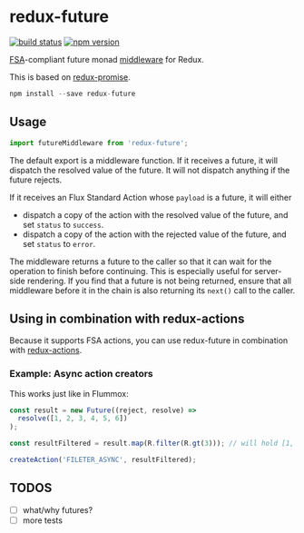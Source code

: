 redux-future
============

[![build status](https://img.shields.io/travis/stoeffel/redux-future/master.svg?style=flat-square)](https://travis-ci.org/stoeffel/redux-future)
[![npm version](https://img.shields.io/npm/v/redux-future.svg?style=flat-square)](https://www.npmjs.com/package/redux-future)

[FSA](https://github.com/acdlite/flux-standard-action)-compliant future monad [middleware](https://github.com/gaearon/redux/blob/master/docs/middleware.md) for Redux.

This is based on [redux-promise](https://github.com/acdlite/redux-promise).

```js
npm install --save redux-future
```

## Usage

```js
import futureMiddleware from 'redux-future';
```

The default export is a middleware function. If it receives a future, it will dispatch the resolved value of the future. It will not dispatch anything if the future rejects.

If it receives an Flux Standard Action whose `payload` is a future, it will either

- dispatch a copy of the action with the resolved value of the future, and set `status` to `success`.
- dispatch a copy of the action with the rejected value of the future, and set `status` to `error`.

The middleware returns a future to the caller so that it can wait for the operation to finish before continuing. This is especially useful for server-side rendering. If you find that a future is not being returned, ensure that all middleware before it in the chain is also returning its `next()` call to the caller.

## Using in combination with redux-actions

Because it supports FSA actions, you can use redux-future in combination with [redux-actions](https://github.com/acdlite/redux-actions).

### Example: Async action creators

This works just like in Flummox:

```js
const result = new Future((reject, resolve) =>
  resolve([1, 2, 3, 4, 5, 6])
);

const resultFiltered = result.map(R.filter(R.gt(3))); // will hold [1, 2]

createAction('FILETER_ASYNC', resultFiltered);
```

## TODOS

- [ ] what/why futures?
- [ ] more tests
